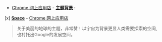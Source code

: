 - [Chrome 网上应用店](https://chrome.google.com/webstore/category/extensions?hl=zh-cn) - [**主题背景**](https://chrome.google.com/webstore/category/themes?hl=zh-cn) : 

[x] [**Space**](https://chrome.google.com/webstore/detail/space/hepnfgiockihbakjbhonkinpagbkaobo?hl=zh-cn) - [Chrome 网上应用店](https://chrome.google.com/webstore/category/extensions?hl=zh-cn)
 > 关于美丽的地球的主题，非常赞！以宇宙为背景更显人类需要探索的空间,也衬托出Google的发展空间。

